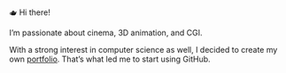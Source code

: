 🫖 Hi there!

I’m passionate about cinema, 3D animation, and CGI.

With a strong interest in computer science as well, I decided to create my own [portfolio](https://jdecroocq.vercel.app). That’s what led me to start using GitHub.
